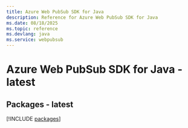 ```yaml
---
title: Azure Web PubSub SDK for Java
description: Reference for Azure Web PubSub SDK for Java
ms.date: 08/18/2025
ms.topic: reference
ms.devlang: java
ms.service: webpubsub
---
```

# Azure Web PubSub SDK for Java - latest
## Packages - latest
[!INCLUDE [packages](web-pubsub-index.md)]